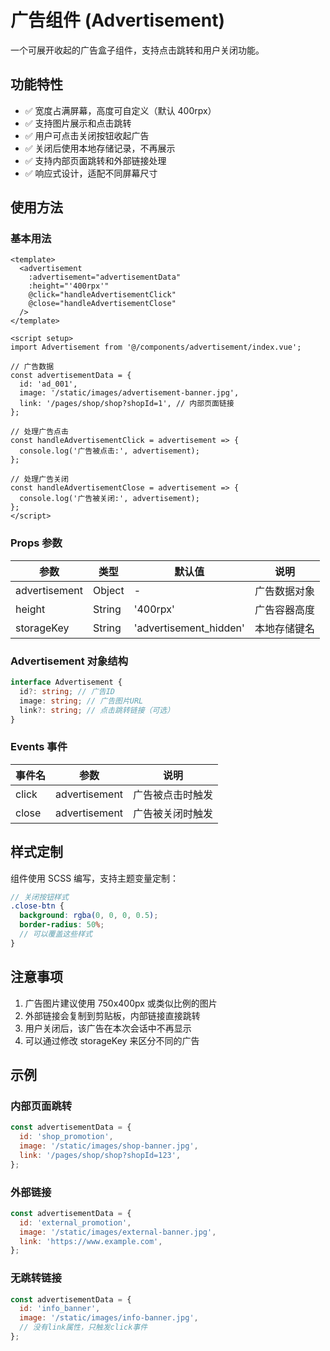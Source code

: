 # 广告组件 (Advertisement)

一个可展开收起的广告盒子组件，支持点击跳转和用户关闭功能。

## 功能特性

- ✅ 宽度占满屏幕，高度可自定义（默认 400rpx）
- ✅ 支持图片展示和点击跳转
- ✅ 用户可点击关闭按钮收起广告
- ✅ 关闭后使用本地存储记录，不再展示
- ✅ 支持内部页面跳转和外部链接处理
- ✅ 响应式设计，适配不同屏幕尺寸

## 使用方法

### 基本用法

```vue
<template>
  <advertisement
    :advertisement="advertisementData"
    :height="'400rpx'"
    @click="handleAdvertisementClick"
    @close="handleAdvertisementClose"
  />
</template>

<script setup>
import Advertisement from '@/components/advertisement/index.vue';

// 广告数据
const advertisementData = {
  id: 'ad_001',
  image: '/static/images/advertisement-banner.jpg',
  link: '/pages/shop/shop?shopId=1', // 内部页面链接
};

// 处理广告点击
const handleAdvertisementClick = advertisement => {
  console.log('广告被点击:', advertisement);
};

// 处理广告关闭
const handleAdvertisementClose = advertisement => {
  console.log('广告被关闭:', advertisement);
};
</script>
```

### Props 参数

| 参数          | 类型   | 默认值                 | 说明         |
| ------------- | ------ | ---------------------- | ------------ |
| advertisement | Object | -                      | 广告数据对象 |
| height        | String | '400rpx'               | 广告容器高度 |
| storageKey    | String | 'advertisement_hidden' | 本地存储键名 |

### Advertisement 对象结构

```typescript
interface Advertisement {
  id?: string; // 广告ID
  image: string; // 广告图片URL
  link?: string; // 点击跳转链接（可选）
}
```

### Events 事件

| 事件名 | 参数          | 说明             |
| ------ | ------------- | ---------------- |
| click  | advertisement | 广告被点击时触发 |
| close  | advertisement | 广告被关闭时触发 |

## 样式定制

组件使用 SCSS 编写，支持主题变量定制：

```scss
// 关闭按钮样式
.close-btn {
  background: rgba(0, 0, 0, 0.5);
  border-radius: 50%;
  // 可以覆盖这些样式
}
```

## 注意事项

1. 广告图片建议使用 750x400px 或类似比例的图片
2. 外部链接会复制到剪贴板，内部链接直接跳转
3. 用户关闭后，该广告在本次会话中不再显示
4. 可以通过修改 storageKey 来区分不同的广告

## 示例

### 内部页面跳转

```javascript
const advertisementData = {
  id: 'shop_promotion',
  image: '/static/images/shop-banner.jpg',
  link: '/pages/shop/shop?shopId=123',
};
```

### 外部链接

```javascript
const advertisementData = {
  id: 'external_promotion',
  image: '/static/images/external-banner.jpg',
  link: 'https://www.example.com',
};
```

### 无跳转链接

```javascript
const advertisementData = {
  id: 'info_banner',
  image: '/static/images/info-banner.jpg',
  // 没有link属性，只触发click事件
};
```

